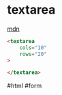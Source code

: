 # textarea
[mdn](https://developer.mozilla.org/ja/docs/Web/HTML/Element/textarea)

```html
<textarea
	cols="10"
	rows="20"
>

</textarea>
```

#html #form 